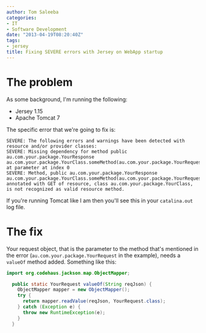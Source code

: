 ```yaml
---
author: Tom Saleeba
categories:
- IT
- Software Development
date: "2013-04-19T08:20:40Z"
tags:
- jersey
title: Fixing SEVERE errors with Jersey on WebApp startup
---
```

# The problem

As some background, I'm running the following:

* Jersey 1.15
* Apache Tomcat 7

The specific error that we're going to fix is:
```
SEVERE: The following errors and warnings have been detected with resource and/or provider classes:
SEVERE: Missing dependency for method public au.com.your.package.YourResponse au.com.your.package.YourClass.someMethod(au.com.your.package.YourRequest) at parameter at index 0
SEVERE: Method, public au.com.your.package.YourResponse au.com.your.package.YourClass.someMethod(au.com.your.package.YourRequest), annotated with GET of resource, class au.com.your.package.YourClass, is not recognized as valid resource method.
```

If you're running Tomcat like I am then you'll see this in your `catalina.out` log file.

# The fix

Your request object, that is the parameter to the method that's mentioned in the error (`au.com.your.package.YourRequest` in the example), needs a `valueOf` method added. Something like this:

```java
import org.codehaus.jackson.map.ObjectMapper;

  public static YourRequest valueOf(String reqJson) {
    ObjectMapper mapper = new ObjectMapper();
    try {
      return mapper.readValue(reqJson, YourRequest.class);
    } catch (Exception e) {
      throw new RuntimeException(e);
    }
  }
```
